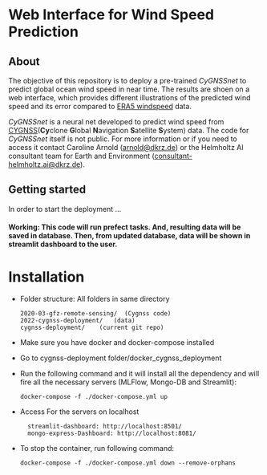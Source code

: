 # Web Interface for Wind Speed Prediction

## About

The objective of this repository is to deploy a pre-trained *CyGNSSnet* to predict global ocean wind speed in near time. The results are shoen on a web interface, which provides different illustrations of the predicted wind speed and its error compared to [ERA5 windspeed](https://www.ecmwf.int/en/forecasts/datasets/reanalysis-datasets/era5) data. 

*CyGNSSnet* is a neural net developed to predict wind speed from [CYGNSS](https://podaac.jpl.nasa.gov/dataset/CYGNSS_L2_V3.0)(**Cy**clone **G**lobal **N**avigation **S**atellite **S**ystem) data. The code for *CyGNSSnet* itself is not public. For more information or if you need to access it contact Caroline Arnold (arnold@dkrz.de) or the Helmholtz AI consultant team for Earth and Environment (consultant-helmholtz.ai@dkrz.de).   

## Getting started

In order to start the deployment ...

#### Working: This code will run prefect tasks. And, resulting data will be saved in database. Then, from updated database, data will be shown in streamlit dashboard to the user.

# Installation
- Folder structure: All folders in same directory
    ```
    2020-03-gfz-remote-sensing/  (Cygnss code)
    2022-cygnss-deployment/   (data)
    cygnss-deployment/    (current git repo)
    ```
- Make sure you have docker and docker-compose installed 
- Go to cygnss-deployment folder/docker_cygnss_deployment
- Run the following command and it will install all the dependency and will fire all the necessary servers (MLFlow, Mongo-DB and Streamlit): 
    ```
    docker-compose -f ./docker-compose.yml up 
    ```
- Access For the servers on localhost
    ```
      streamlit-dashboard: http://localhost:8501/
      mongo-express-Dashboard: http://localhost:8081/    
    ```
    
- To stop the container, run following command:
    ```
    docker-compose -f ./docker-compose.yml down --remove-orphans
    ```

